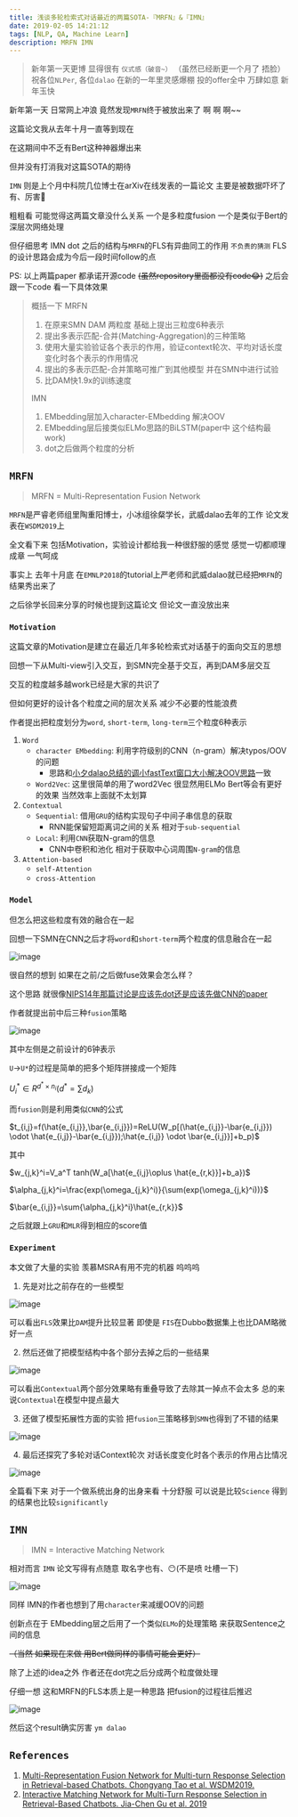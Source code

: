 ```yaml
---
title: 浅谈多轮检索式对话最近的两篇SOTA-『MRFN』&『IMN』
date: 2019-02-05 14:21:12
tags: [NLP, QA, Machine Learn]
description: MRFN IMN
---
```

> 新年第一天更博 显得很有 `仪式感（破音~）` （虽然已经断更一个月了 捂脸）
> 祝各位`NLPer`, 各位`dalao` 在新的一年里灵感爆棚 投的offer全中 万肆如意 新年玉快

新年第一天 日常网上冲浪 竟然发现`MRFN`终于被放出来了 啊 啊 啊~~

这篇论文我从去年十月一直等到现在

在这期间中不乏有Bert这种神器爆出来

但并没有打消我对这篇SOTA的期待

`IMN` 则是上个月中科院几位博士在arXiv在线发表的一篇论文 主要是被数据吓坏了 有、厉害🙇

粗粗看 可能觉得这两篇文章没什么关系 一个是多粒度fusion 一个是类似于Bert的深层次网络处理

但仔细思考 IMN dot 之后的结构与`MRFN`的FLS有异曲同工的作用 `不负责的猜测` FLS的设计思路会成为今后一段时间follow的点

PS: 以上两篇paper 都承诺开源code ~~(虽然repository里面都没有code😂)~~ 之后会跟一下code 看一下具体效果

> 概括一下 MRFN
> 1. 在原来SMN DAM 两粒度 基础上提出三粒度6种表示
> 2. 提出多表示匹配-合并(Matching-Aggregation)的三种策略
> 3. 使用大量实验验证各个表示的作用，验证context轮次、平均对话长度变化时各个表示的作用情况
> 4. 提出的多表示匹配-合并策略可推广到其他模型 并在SMN中进行试验
> 5. 比DAM快1.9x的训练速度
>
> IMN
> 1. EMbedding层加入character-EMbedding 解决OOV
> 2. EMbedding层后接类似ELMo思路的BiLSTM(paper中 这个结构最work)
> 3. dot之后做两个粒度的分析

## `MRFN`

> MRFN = Multi-Representation Fusion Network

`MRFN`是严睿老师组里陶重阳博士，小冰组徐粲学长，武威dalao去年的工作 论文发表在`WSDM2019`上

全文看下来 包括Motivation，实验设计都给我一种很舒服的感觉 感觉一切都顺理成章 一气呵成

事实上 去年十月底 在`EMNLP2018`的tutorial上严老师和武威dalao就已经把`MRFN`的结果秀出来了

之后徐学长回来分享的时候也提到这篇论文 但论文一直没放出来

### `Motivation`

这篇文章的Motivation是建立在最近几年多轮检索式对话基于的面向交互的思想

回想一下从Multi-view引入交互，到SMN完全基于交互，再到DAM多层交互

交互的粒度越多越work已经是大家的共识了

但如何更好的设计各个粒度之间的层次关系 减少不必要的性能浪费

作者提出把粒度划分为`word`, `short-term`, `long-term`三个粒度6种表示
1. `Word`
    + `character EMbedding`: 利用字符级别的CNN（n-gram）解决typos/OOV的问题
        - 思路和[小夕dalao总结的调小fastText窗口大小解决OOV思路](https://www.zhihu.com/question/265357659/answer/578944550)一致
    + `Word2Vec`: 这里很简单的用了word2Vec 很显然用ELMo Bert等会有更好的效果 当然效率上面就不太划算
2. `Contextual`
    + `Sequential`: 借用`GRU`的结构实现句子中间子串信息的获取
        - RNN能保留短距离词之间的关系 相对于`sub-sequential`
    + `Local`: 利用`CNN`获取N-gram的信息
        - CNN中卷积和池化 相对于获取中心词周围`N-gram`的信息
3. `Attention-based`
    + `self-Attention`
    + `cross-Attention`

### `Model`
但怎么把这些粒度有效的融合在一起

回想一下SMN在CNN之后才将`word`和`short-term`两个粒度的信息融合在一起

![image](https://cdn.nlark.com/yuque/0/2019/png/104214/1549370813808-3b407478-88cc-484e-a105-31e9bec4c618.png)

很自然的想到 如果在之前/之后做fuse效果会怎么样？

这个思路 就很像[NIPS14年那篇讨论是应该先dot还是应该先做CNN的paper](http://www.hangli-hl.com/uploads/3/1/6/8/3168008/hu-etal-nips2014.pdf)

作者就提出前中后三种`fusion`策略

![image](https://cdn.nlark.com/yuque/0/2019/png/104214/1549370840387-18e191f1-c844-466f-936c-ae66e231d488.png)

其中左侧是之前设计的6钟表示

`U`->`U*`的过程是简单的把多个矩阵拼接成一个矩阵

$U^*_i \in R^{d^* \times n_i}(d^*=\sum d_k)$

而`fusion`则是利用类似`CNN`的公式

$t_{i,j}=f(\hat{e_{i,j}},\bar{e_{i,j}})=ReLU(W_p[(\hat{e_{i,j}}-\bar{e_{i,j}}) \odot \hat{e_{i,j}}-\bar{e_{i,j}});\hat{e_{i,j}} \odot \bar{e_{i,j}}]+b_p)$

其中

$w_{j,k}^i=V_a^T tanh(W_a[\hat{e_{i,j}\oplus \hat{e_{r,k}}]+b_a})$

$\alpha_{j,k}^i=\frac{exp(\omega_{j,k}^i)}{\sum(exp(\omega_{j,k}^i))}$

$\bar{e_{i,j}}=\sum{\alpha_{j,k}^i}\hat{e_{r,k}}$

之后就跟上`GRU`和`MLR`得到相应的score值

### `Experiment`

本文做了大量的实验 羡慕MSRA有用不完的机器 呜呜呜

1. 先是对比之前存在的一些模型

![image](https://cdn.nlark.com/yuque/0/2019/png/104214/1549375167463-6165224b-a84d-473e-8fe9-fa55147fac9a.png)

可以看出`FLS`效果比`DAM`提升比较显著 即使是 `FIS`在Dubbo数据集上也比DAM略微好一点

2. 然后还做了把模型结构中各个部分去掉之后的一些结果

![image](https://cdn.nlark.com/yuque/0/2019/png/104214/1549373911507-ed243c9b-3ec3-4774-8233-aa07ae943a50.png)

可以看出`Contextual`两个部分效果略有重叠导致了去除其一掉点不会太多 总的来说`Contextual`在模型中提点最大

3. 还做了模型拓展性方面的实验 把`fusion`三策略移到`SMN`也得到了不错的结果

![image](https://cdn.nlark.com/yuque/0/2019/png/104214/1549375170102-58cb3433-3ac6-41a9-96ab-2138301bee44.png)

4. 最后还探究了多轮对话Context轮次 对话长度变化时各个表示的作用占比情况

![image](https://cdn.nlark.com/yuque/0/2019/png/104214/1549375166993-e660570b-56e8-4f44-83cc-114e1dac986b.png)

全篇看下来 对于一个做系统出身的出身来看 十分舒服 可以说是比较`Science` 得到的结果也比较`significantly`

## `IMN`

> IMN = Interactive Matching Network

相对而言 `IMN` 论文写得有点随意 取名字也有、😶(不是喷 吐槽一下)

![image](https://cdn.nlark.com/yuque/0/2019/png/104214/1549375125045-08bf3e93-7918-45bd-bc71-625352895e1b.png)

同样 IMN的作者也想到了用`character`来减缓OOV的问题

创新点在于 EMbedding层之后用了一个类似`ELMo`的处理策略 来获取Sentence之间的信息

~~（当然 如果现在来做 用Bert做同样的事情可能会更好）~~

除了上述的idea之外 作者还在dot完之后分成两个粒度做处理

仔细一想 这和MRFN的FLS本质上是一种思路 把fusion的过程往后推迟

![image](https://cdn.nlark.com/yuque/0/2019/png/104214/1549375169785-e0698714-ccfd-4a8f-a94f-29fb5f117e90.png)

然后这个result确实厉害 `ym dalao`

## `References`
1. [Multi-Representation Fusion Network for Multi-turn Response Selection in Retrieval-based Chatbots. Chongyang Tao et al. WSDM2019.](https://dl.acm.org/ft_gateway.cfm?id=3290985&ftid=2038017&dwn=1&CFID=48199586&CFTOKEN=fd4f6dfb8820cbf2-214D0EB6-AEAD-530A-88B454E3E573F7AF)
2. [Interactive Matching Network for Multi-Turn Response Selection in Retrieval-Based Chatbots. Jia-Chen Gu et al. 2019](https://arxiv.org/pdf/1901.01824)

<link rel="stylesheet" href="https://cdnjs.cloudflare.com/ajax/libs/KaTeX/0.5.1/katex.min.css">

<link rel="stylesheet" href="https://cdn.jsdelivr.net/github-markdown-css/2.2.1/github-markdown.css"/>
